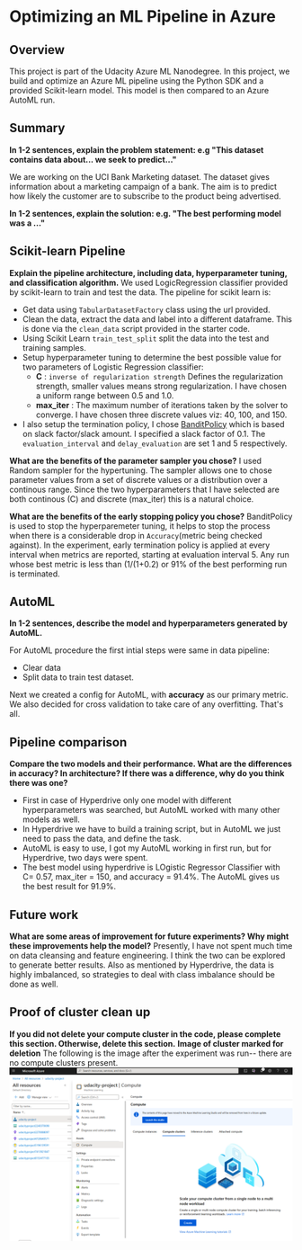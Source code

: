 # Optimizing an ML Pipeline in Azure

## Overview
This project is part of the Udacity Azure ML Nanodegree.
In this project, we build and optimize an Azure ML pipeline using the Python SDK and a provided Scikit-learn model.
This model is then compared to an Azure AutoML run.

## Summary
**In 1-2 sentences, explain the problem statement: e.g "This dataset contains data about... we seek to predict..."**

We are working on the UCI Bank Marketing dataset. The dataset gives information about a marketing campaign of a bank.  The aim is to predict how likely the customer are to
subscribe to the product being advertised.

**In 1-2 sentences, explain the solution: e.g. "The best performing model was a ..."**


## Scikit-learn Pipeline
**Explain the pipeline architecture, including data, hyperparameter tuning, and classification algorithm.**
We used LogicRegression classifier provided by scikit-learn to train and test the data. The pipeline for scikit learn is:
- Get data using `TabularDatasetFactory` class using the url provided.
- Clean the data, extract the data and label into a different dataframe. This is done via the `clean_data` script provided in the starter code.
- Using Scikit Learn `train_test_split` split the data into the test and training samples.
- Setup hyperparameter tuning to determine the best possible value for two parameters of Logistic Regression classifier:
  - **C** : ``inverse of regularization strength`` Defines the regularization strength, smaller values means strong regularization. I have chosen a uniform range between 0.5 and 1.0. 
  - **max_iter** : The maximum number of iterations taken by the solver to converge. I have chosen three discrete values viz: 40, 100, and 150.
- I also setup the termination policy, I chose [BanditPolicy](https://docs.microsoft.com/en-us/python/api/azureml-train-core/azureml.train.hyperdrive.banditpolicy?view=azure-ml-py&preserve-view=true#&preserve-view=truedefinition) which is based on slack factor/slack amount. I specified a slack factor of 0.1. The `evaluation_interval` and `delay_evaluation` are set 1 and 5 respectively.   


**What are the benefits of the parameter sampler you chose?**
I used Random sampler for the hypertuning. The sampler allows one to chose parameter values from a set of discrete values or a distribution over a continous range. Since the two hyperparameters that I have selected are both continous (C) and discrete (max_iter) this is a natural choice. 

**What are the benefits of the early stopping policy you chose?**
BanditPolicy is used to stop the hyperparemeter tuning, it helps to stop the process when there is a considerable drop in
``Accuracy``(metric being checked against). In the experiment,  early termination policy is applied at every interval when metrics are reported, starting at evaluation interval 5. Any run whose best metric is less than (1/(1+0.2) or 91% of the best performing run is terminated.

## AutoML
**In 1-2 sentences, describe the model and hyperparameters generated by AutoML.**

For AutoML procedure the first intial steps were same in data pipeline:
 - Clear data
 - Split data to train test dataset.

 Next we created a config for AutoML, with **accuracy** as our primary metric. We also decided for cross validation to take care of any overfitting. That's all.

## Pipeline comparison
**Compare the two models and their performance. What are the differences in accuracy? In architecture? If there was a difference, why do you think there was one?**

* First in case of Hyperdrive only one model with different hyperparameters was searched, but AutoML worked with many other models as well.
* In Hyperdrive we have to build a training script, but in AutoML we just need to pass the data, and define the task.
* AutoML is easy to use, I got my AutoML working in first run, but for Hyperdrive, two days were spent.
* The best model using hyperdrive is LOgistic Regressor Classifier with C= 0.57, max_iter = 150, and accuracy = 91.4%. The AutoML gives us the best result for 91.9%.

## Future work
**What are some areas of improvement for future experiments? Why might these improvements help the model?**
Presently, I have not spent much time on data cleansing and feature engineering. I think the two can be explored to generate better results. Also as mentioned by Hyperdrive, the data is highly imbalanced, so strategies to deal with class imbalance should be done as well.


## Proof of cluster clean up
**If you did not delete your compute cluster in the code, please complete this section. Otherwise, delete this section.**
**Image of cluster marked for deletion**
The following is the image after the experiment was run-- there are no compute clusters present.
![image](image.png)
